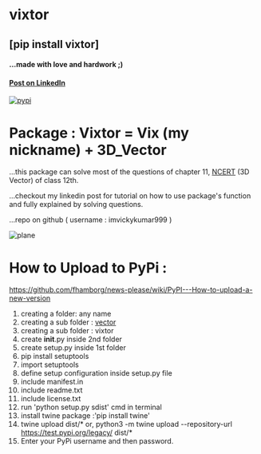 # vixtor

## [pip install vixtor]

#### ...made with love and hardwork ;)
#### [Post on LinkedIn](https://www.linkedin.com/feed/update/urn:li:activity:6715639149992394752/)

[![pypi](https://raw.githubusercontent.com/imvickykumar999/vixtor/master/pypi.png)](https://pypi.org/project/vixtor/)

# Package : Vixtor = Vix (my nickname) + 3D_Vector

...this package can solve most of the questions of chapter 11, [NCERT](https://github.com/imvickykumar999/vixtor/blob/master/NCERT-Books-for-class%2012-Maths-Chapter%2011.pdf) (3D Vector) of class 12th.

...checkout my linkedin post for tutorial on how to use package's function and fully explained by solving questions.

...repo on github ( username : imvickykumar999 )

![plane](https://raw.githubusercontent.com/imvickykumar999/vixtor/master/vixtor.png)

# How to Upload to PyPi :
https://github.com/fhamborg/news-please/wiki/PyPI---How-to-upload-a-new-version

1. creating a folder: any name
2. creating a sub folder : [vector](https://github.com/imvickykumar999/vixtor/tree/master/vector)
3. creating a sub folder : vixtor
4. create __init__.py inside 2nd folder
5. create setup.py inside 1st folder
6. pip install setuptools
7. import setuptools
8. define setup configuration inside setup.py file
9. include manifest.in
10. include readme.txt
11. include license.txt
13. run 'python setup.py sdist' cmd in terminal
14. install twine package :'pip install twine'
15. twine upload dist/*
or, python3 -m twine upload --repository-url https://test.pypi.org/legacy/ dist/*
16. Enter your PyPi username and then password.
